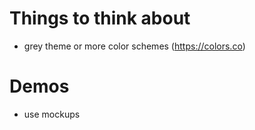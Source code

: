 # Things to think about
- grey theme or more color schemes (https://colors.co)

# Demos
- use mockups

